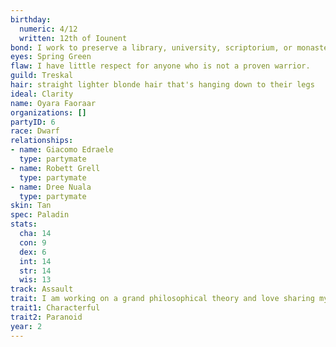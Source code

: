 ```yaml
---
birthday:
  numeric: 4/12
  written: 12th of Iounent
bond: I work to preserve a library, university, scriptorium, or monastery.
eyes: Spring Green
flaw: I have little respect for anyone who is not a proven warrior.
guild: Treskal
hair: straight lighter blonde hair that's hanging down to their legs
ideal: Clarity
name: Oyara Faoraar
organizations: []
partyID: 6
race: Dwarf
relationships:
- name: Giacomo Edraele
  type: partymate
- name: Robett Grell
  type: partymate
- name: Dree Nuala
  type: partymate
skin: Tan
spec: Paladin
stats:
  cha: 14
  con: 9
  dex: 6
  int: 14
  str: 14
  wis: 13
track: Assault
trait: I am working on a grand philosophical theory and love sharing my ideas.
trait1: Characterful
trait2: Paranoid
year: 2
---
```

